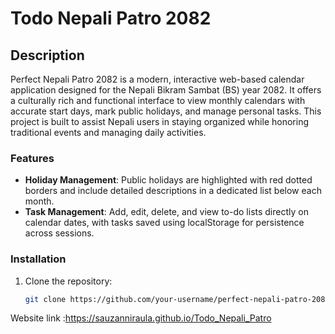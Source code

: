 # Todo Nepali Patro 2082

## Description
Perfect Nepali Patro 2082 is a modern, interactive web-based calendar application designed for the Nepali Bikram Sambat (BS) year 2082. It offers a culturally rich and functional interface to view monthly calendars with accurate start days, mark public holidays, and manage personal tasks. This project is built to assist Nepali users in staying organized while honoring traditional events and managing daily activities.

### Features
- **Holiday Management**: Public holidays are highlighted with red dotted borders and include detailed descriptions in a dedicated list below each month.
- **Task Management**: Add, edit, delete, and view to-do lists directly on calendar dates, with tasks saved using localStorage for persistence across sessions.

### Installation
1. Clone the repository:
   ```bash
   git clone https://github.com/your-username/perfect-nepali-patro-2082.git
Website link :https://sauzanniraula.github.io/Todo_Nepali_Patro
